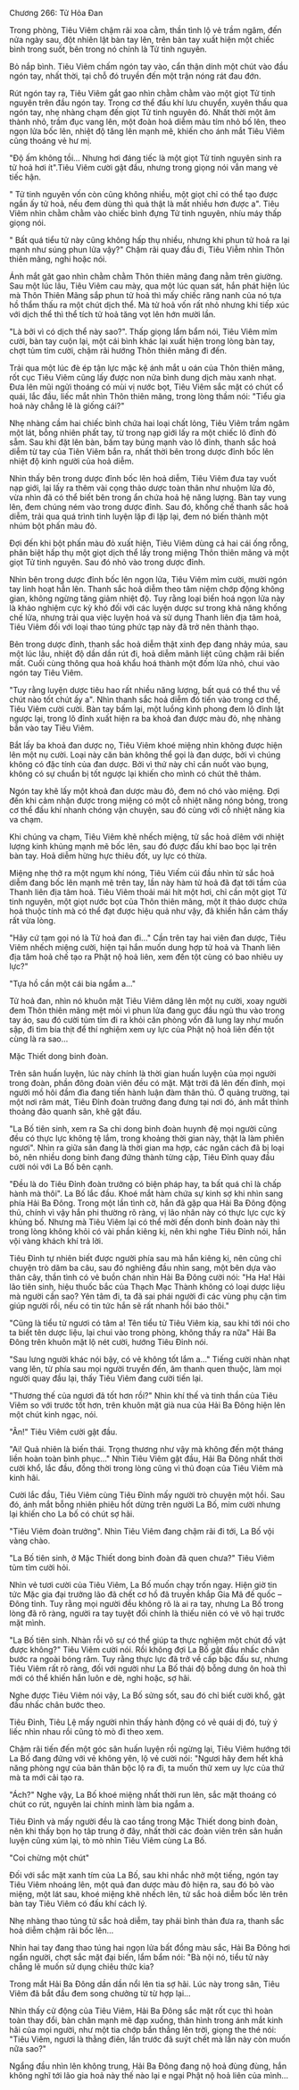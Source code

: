 




Chương 266: Tử Hỏa Đan


Trong phòng, Tiêu Viêm chậm rãi xoa cằm, thần tình lộ vẻ trầm ngâm, đến nửa ngày sau, đột nhiên lật bàn tay lên, trên bàn tay xuất hiện một chiếc bình trong suốt, bên trong nó chính là Tử tinh nguyên.

Bỏ nắp bình. Tiêu Viêm chấm ngón tay vào, cẩn thận dính một chút vào đầu ngón tay, nhất thời, tại chỗ đó truyền đến một trận nóng rát đau đớn.

Rút ngón tay ra, Tiêu Viêm gắt gao nhìn chằm chằm vào một giọt Tử tinh nguyên trên đầu ngón tay. Trong cơ thể đấu khí lưu chuyển, xuyên thấu qua ngón tay, nhẹ nhàng chạm đến giọt Tử tinh nguyên đó. Nhất thời một âm thành nhỏ, trầm đục vang lên, một đoàn hoả diễm màu tím nhỏ bố lên, theo ngọn lửa bốc lên, nhiệt độ tăng lên mạnh mẽ, khiến cho ánh mắt Tiêu Viêm cũng thoáng vẻ hư mị.

"Độ ấm không tồi… Nhưng hơi đáng tiếc là một giọt Tử tinh nguyên sinh ra tử hoả hơi ít".Tiêu Viêm cười gật đầu, nhưng trong giọng nói vẫn mang vẻ tiếc hận.

" Tử tinh nguyên vốn còn cũng không nhiều, một giọt chỉ có thể tạo được ngần ấy tử hoả, nếu đem dùng thì quả thật là mất nhiều hơn được a". Tiêu Viêm nhìn chằm chằm vào chiếc bình đựng Tử tinh nguyên, nhíu máy thấp giọng nói.

" Bất quá tiểu tử này cũng không hấp thụ nhiều, nhưng khi phun tử hoả ra lại mạnh như súng phun lửa vậy?" Chậm rãi quay đầu đi, Tiêu Viễm nhìn Thôn thiên mãng, nghi hoặc nói.

Ánh mắt găt gao nhìn chằm chằm Thôn thiên mãng đang nằm trên giường. Sau một lúc lâu, Tiêu Viêm cau mày, qua một lúc quan sát, hắn phát hiện lúc mà Thôn Thiên Mãng sắp phun tử hoả thì mấy chiếc răng nanh của nó tựa hồ thẩm thấu ra một chút dịch thể. Mà tử hoả vốn rất nhỏ nhưng khi tiếp xúc với dịch thể thì thể tích tử hoả tăng vọt lên hớn mười lần.

"Là bởi vì có dịch thể này sao?". Thấp giọng lẩm bẩm nói, Tiêu Viêm mỉm cười, bàn tay cuộn lại, một cái bình khác lại xuất hiện trong lòng bàn tay, chợt tủm tỉm cười, chậm rãi hướng Thôn thiên mãng đi đến.

Trải qua một lúc đè ép tận lực mặc kệ ánh mắt u oán của Thôn thiên mãng, rốt cục Tiêu Viêm cũng lấy được non nửa bình dung dịch màu xanh nhạt. Đưa lên mũi ngửi thoáng có mùi vị nước bọt, Tiêu Viêm sắc mặt có chút cổ quái, lắc đầu, liếc mắt nhìn Thôn thiên mãng, trong lòng thầm nói: "Tiểu gia hoả này chẳng lẽ là giống cái?"

Nhẹ nhàng cầm hai chiếc bình chứa hai loại chất lỏng, Tiêu Viêm trầm ngâm một lát, bỗng nhiên phất tay, từ trong nạp giới lấy ra một chiếc lô đỉnh đỏ sẫm. Sau khi đặt lên bàn, bấm tay búng mạnh vào lô đỉnh, thanh sắc hoả diễm từ tay của Tiên Viêm bắn ra, nhất thời bên trong dược đỉnh bốc lên nhiệt độ kinh người của hoả diễm.

Nhìn thấy bên trong dược đỉnh bốc lên hoả diễm, Tiêu Viêm đưa tay vuốt nạp giới, lại lấy ra thêm vài cọng thảo dược toàn thân như nhuộm lửa đỏ, vừa nhìn đã có thể biết bên trong ẩn chứa hoả hệ năng lượng. Bàn tay vung lên, đem chúng ném vào trong dược đỉnh. Sau đó, khống chế thanh sắc hoả diễm, trải qua quá trình tinh luyện lặp đi lặp lại, đem nó biến thành một nhúm bột phấn màu đỏ.

Đợi đến khi bột phấn màu đỏ xuất hiện, Tiêu Viêm dùng cả hai cái ống rỗng, phân biệt hấp thụ một giọt dịch thể lấy trong miệng Thôn thiên mãng và một giọt Tử tinh nguyên. Sau đó nhỏ vào trong dược đỉnh.

Nhìn bên trong dược đỉnh bốc lên ngọn lửa, Tiêu Viêm mỉm cười, mười ngón tay linh hoạt hẳn lên. Thanh sắc hoả diễm theo tâm niệm chớp động không gian, không ngừng tăng giảm nhiệt độ. Tuy rằng loại biến hoá ngọn lửa này là khảo nghiệm cực kỳ khó đối với các luyện dược sư trong khả năng khống chế lửa, nhưng trải qua việc luyện hoá và sử dụng Thanh liên địa tâm hoả, Tiêu Viêm đối với loại thao túng phức tạp này đã trở nên thành thạo.

Bên trong dược đỉnh, thanh sắc hoả diễm thật xinh đẹp đang nhảy múa, sau một lúc lâu, nhiệt độ dần dần rút đi, hoả diễm mãnh liệt cũng chậm rãi biến mất. Cuối cùng thông qua hoả khẩu hoá thành một đốm lửa nhỏ, chui vào ngón tay Tiêu Viêm.

"Tuy rằng luyện dược tiêu hao rất nhiều năng lượng, bất quá có thể thu về chút nào tốt chút ấy a". Nhìn thanh sắc hoả diễm đó tiến vào trong cơ thể, Tiêu Viêm cười cười. Bàn tay bấm lại, một luồng kình phong đem lô đỉnh lật ngược lại, trong lô đỉnh xuất hiện ra ba khoả đan được màu đỏ, nhẹ nhàng bắn vào tay Tiêu Viêm.

Bắt lấy ba khoả đan dược nọ, Tiêu Viêm khoé miệng nhìn không được hiện lên một nụ cười. Loại này căn bản không thể gọi là đan dược, bởi vì chúng không có đặc tính của đan dược. Bởi vì thứ này chỉ cần nuốt vào bụng, không có sự chuẩn bị tốt ngược lại khiến cho mình có chút thê thảm.

Ngón tay khẽ lấy một khoả đan dược màu đỏ, đem nó chó vào miệng. Đợi đến khi cảm nhận được trong miệng có một cỗ nhiệt năng nóng bỏng, trong cơ thể đấu khí nhanh chóng vận chuyện, sau đó cùng với cỗ nhiệt năng kia va chạm.

Khi chúng va chạm, Tiêu Viêm khẽ nhếch miệng, tử sắc hoả dĩêm với nhiệt lượng kinh khủng mạnh mẽ bốc lên, sau đó được đấu khí bao bọc lại trên bàn tay. Hoả diễm hừng hực thiêu đốt, uy lực có thừa.

Miệng nhẹ thở ra một ngụm khí nóng, Tiêu Viếm cúi đầu nhìn tử sắc hoả diễm đang bốc lên mạnh mẽ trên tay, lần này hàm tử hoả đã đạt tới tầm của Thanh liên địa tâm hoả. Tiêu Viêm thoải mái hít một hơi, chỉ cần một giọt Tử tinh nguyên, một giọt nước bọt của Thôn thiên mãng, một ít thảo dược chứa hoả thuộc tính mà có thể đạt được hiệu quả như vậy, đã khiến hắn cảm thấy rất vừa lòng.

"Hãy cứ tạm gọi nó là Tử hoả đan đi…" Cần trên tay hai viên đan dược, Tiêu Viêm nhếch miệng cười, hiện tại hắn muốn dung hợp tử hoả và Thanh liên địa tâm hoả chế tạo ra Phật nộ hoả liên, xem đến tột cùng có bao nhiêu uy lực?"

"Tựa hồ cần một cái bia ngắm a…"

Tử hoả đan, nhìn nó khuôn mặt Tiêu Viêm dâng lên một nụ cười, xoay người đem Thôn thiên mãng mệt mỏi vì phun lửa đang gục đầu ngủ thu vào trong tay áo, sau đó cười tủm tỉm đi ra khỏi căn phòng vốn đã lung lay như muốn sập, đi tìm bia thịt để thí nghiệm xem uy lực của Phật nộ hoả liên đến tột cùng là ra sao…

Mặc Thiết dong binh đoàn.

Trên sân huấn luyện, lúc này chính là thời gian huấn luyện của mọi người trong đoàn, phần đông đoàn viên đều có mặt. Mặt trời đã lên đến đỉnh, mọi người mồ hôi đầm đìa đang tiến hành luận đàm thân thủ. Ở quảng trường, tại một nơi râm mát, Tiêu Đỉnh đoàn trưởng đang đưng tại nơi đó, ánh mắt thỉnh thoảng đảo quanh sân, khẽ gật đầu.

"La Bố tiên sinh, xem ra Sa chi dong binh đoàn huynh đệ mọi người cũng đều có thực lực không tệ lắm, trong khoảng thời gian này, thật là làm phìên ngươi". Nhìn ra giữa sân đang là thời gian ma hợp, các ngăn cách đã bị loại bỏ, nên nhiều dong binh đang đứng thành từng cặp, Tiêu Đỉnh quay đầu cười nói với La Bố bên cạnh.

"Đều là do Tiêu Đỉnh đoàn trưởng có biện pháp hay, ta bất quá chỉ là chấp hành mà thôi". La Bố lắc đầu. Khoé mắt hàm chứa sự kinh sợ khi nhìn sang phía Hải Ba Đông. Trong một lần tình cờ, hắn đã gặp qua Hải Ba Đông động thủ, chính vì vậy hắn phi thường rõ ràng, vị lão nhân này có thực lực cực kỳ khủng bố. Nhưng mà Tiêu Viêm lại có thể mời đến donh binh đoàn này thì trong lòng không khỏi có vài phần kiêng kị, nên khi nghe Tiêu Đỉnh nói, hắn vội vàng khách khí trả lời.

Tiêu Đỉnh tự nhiên biết được người phía sau mà hắn kiêng kị, nên cũng chỉ chuyện trò dăm ba câu, sau đó nghiêng đầu nhìn sang, một bên dựa vào thân cây, thần tình có vẻ buồn chán nhìn Hải Ba Đông cười nói: "Ha Ha! Hải lão tiên sinh, hiệu thuốc bắc của Thạch Mạc Thành không có loại dược liệu mà người cần sao? Yên tâm đi, ta đã sai phái người đi các vùng phụ cận tìm giúp người rồi, nếu có tin tức hắn sẽ rất nhanh hồi báo thôi."

"Cũng là tiểu tử ngươi có tâm a! Tên tiểu tử Tiêu Viêm kia, sau khi tới nói cho ta biết tên dược liệu, lại chui vào trong phòng, không thấy ra nữa" Hải Ba Đông trên khuôn mặt lộ nét cười, hướng Tiêu Đỉnh nói.

"Sau lưng người khác nói bậy, có vẻ không tốt lắm a…" Tiếng cười nhàn nhạt vang lên, từ phía sau mọi người truyền đến, âm thanh quen thuộc, làm mọi người quay đầu lại, thấy Tiêu Viêm đang cười tiến lại.

"Thương thế của ngươi đã tốt hơn rồi?" Nhìn khí thế và tinh thần của Tiêu Viêm so với trước tốt hơn, trên khuôn mặt già nua của Hải Ba Đông hiện lên một chút kinh ngạc, nói.

"Ân!" Tiêu Viêm cười gật đầu.

"Ai! Quả nhiên là biến thái. Trọng thương như vậy mà không đến một tháng liền hoàn toàn bình phục…" Nhìn Tiêu Viêm gật đầu, Hải Ba Đông nhất thời cười khổ, lắc đầu, đồng thời trong lòng cũng vì thủ đoạn của Tiêu Viêm mà kinh hãi.

Cười lắc đầu, Tiêu Viêm cùng Tiêu Đỉnh mấy người trò chuyện một hồi. Sau đó, ánh mắt bỗng nhiên phiêu hốt dừng trên người La Bố, mỉm cười nhưng lại khiến cho La bố có chút sợ hãi.

"Tiêu Viêm đoàn trưởng". Nhìn Tiêu Viêm đang chậm rãi đi tới, La Bố vội vàng chào.

"La Bố tiên sinh, ở Mặc Thiết dong binh đoàn đã quen chưa?" Tiêu Viêm tủm tỉm cười hỏi.

Nhìn vẻ tươi cười của Tiêu Viêm, La Bố muốn chạy trốn ngay. Hiện giờ tin tức Mặc gia đại trưởng lão đã chết cơ hồ đã truyền khắp Gia Mã đế quốc – Đông tỉnh. Tuy rằng mọi người đều không rõ là ai ra tay, nhưng La Bố trong lòng đã rõ ràng, người ra tay tuyệt đối chính là thiếu niên có vẻ vô hại trước mặt mình.

"La Bố tiên sinh. Nhàn rỗi vô sự có thể giúp ta thực nghiệm một chút đồ vật được không?" Tiêu Viêm cười nói. Rồi không đợi La Bố gật đầu nhấc chân bước ra ngoài bóng râm. Tuy rằng thực lực đã trở về cấp bậc đấu sư, nhưng Tiêu Viêm rất rõ ràng, đối với người như La Bố thái độ bỗng dưng ôn hoà thì mới có thể khiến hắn luôn e dè, nghi hoặc, sợ hãi.

Nghe được Tiêu Viêm nói vậy, La Bố sửng sốt, sau đó chỉ biết cười khổ, gật đầu nhấc chân bước theo.

Tiêu Đỉnh, Tiêu Lệ mấy người nhìn thấy hành động có vẻ quái dị đó, tuỳ ý liếc nhìn nhau rồi cũng tò mò đi theo xem.

Chậm rãi tiến đến một góc sân huấn luyện rồi ngừng lại, Tiêu Viêm hướng tới La Bố đang đứng với vẻ không yên, lộ vẻ cười nói: "Ngươi hãy đem hết khả năng phòng ngự của bản thân bộc lộ ra đi, ta muốn thử xem uy lực của thứ mà ta mới cải tạo ra.

"Ách?" Nghe vậy, La Bố khoé miệng nhất thời run lên, sắc mặt thoáng có chút co rút, nguyên lai chính mình làm bia ngắm a.

Tiêu Đỉnh và mấy người đều là cao tầng trong Mặc Thiết dong binh đoàn, nên khi thấy bọn họ tâp trung ở đây, nhất thời các đoàn viên trên sân huấn luyện cũng xúm lại, tò mò nhìn Tiêu Viêm cùng La Bố.

"Coi chừng một chút"

Đối với sắc mặt xanh tím của La Bố, sau khi nhắc nhở một tiếng, ngón tay Tiêu Viêm nhoáng lên, một quả đan dược màu đỏ hiện ra, sau đó bỏ vào miệng, một lát sau, khoé miệng khẽ nhếch lên, tử sắc hoả diễm bốc lên trên bàn tay Tiêu Viêm có đấu khí cách lý.

Nhẹ nhàng thao túng tử sắc hoả diễm, tay phải bình thản đưa ra, thanh sắc hoả diễm chậm rãi bốc lên…

Nhìn hai tay đang thao túng hai ngọn lửa bất đồng màu sắc, Hải Ba Đông hơi ngẩn người, chợt sắc mặt đại biến, lẩm bẩm nói: "Bà nội nó, tiểu tử này chẳng lẽ muốn sử dụng chiêu thức kia?

Trong mắt Hải Ba Đông dần dần nổi lên tia sợ hãi. Lúc này trong sân, Tiêu Viêm đã bắt đầu đem song chưởng từ từ hợp lại…

Nhìn thấy cử động của Tiêu Viêm, Hải Ba Đông sắc mặt rốt cục thì hoàn toàn thay đổi, bàn chân mạnh mẽ đạp xuống, thân hình trong ánh mắt kinh hãi của mọi người, như một tia chớp bắn thẳng lên trời, giọng the thé nói: "Tiêu Viêm, ngươi là thằng điên, lần trước đã suýt chết mà lần này còn muốn nữa sao?"

Ngẩng đầu nhìn lên không trung, Hải Ba Đông đang nộ hoả đùng đùng, hắn không nghĩ tới lão gia hoả này thế nào lại e ngại Phật nộ hoả liên của mình…




